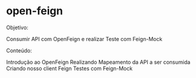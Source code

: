 # open-feign


Objetivo: 

Consumir API com OpenFeign e realizar Teste com Feign-Mock

Conteúdo:

Introdução ao OpenFeign
Realizando Mapeamento da API a ser consumida
Criando nosso client Feign 
Testes com Feign-Mock